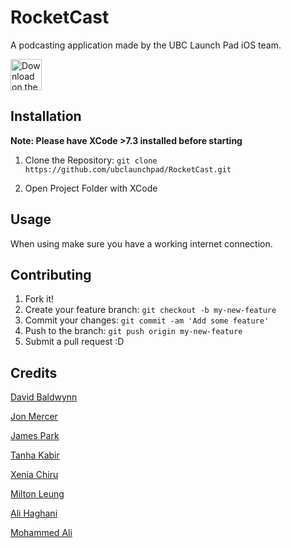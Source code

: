 # RocketCast
A podcasting application made by the UBC Launch Pad iOS team.

<img src="https://upload.wikimedia.org/wikipedia/commons/thumb/3/3c/Download_on_the_App_Store_Badge.svg/1024px-Download_on_the_App_Store_Badge.svg.png" alt="Download on the App Store" height="50">

## Installation

**Note: Please have XCode >7.3 installed before starting**

1. Clone the Repository: `git clone https://github.com/ubclaunchpad/RocketCast.git`

2. Open Project Folder with XCode 

## Usage

When using make sure you have a working internet connection.

## Contributing
1. Fork it!
2. Create your feature branch: `git checkout -b my-new-feature`
3. Commit your changes: `git commit -am 'Add some feature'`
4. Push to the branch: `git push origin my-new-feature`
5. Submit a pull request :D

## Credits
[David Baldwynn](https://github.com/whitef0x0)

[Jon Mercer](https://github.com/JonMercer)

[James Park](https://github.com/QuantumSpark)

[Tanha Kabir](https://github.com/tanhakabir)

[Xenia Chiru](https://github.com/xenia1)

[Milton Leung](https://github.com/miltonleung)

[Ali Haghani](https://github.com/AliHaghani)

[Mohammed Ali](https://github.com/mohamedali92)
